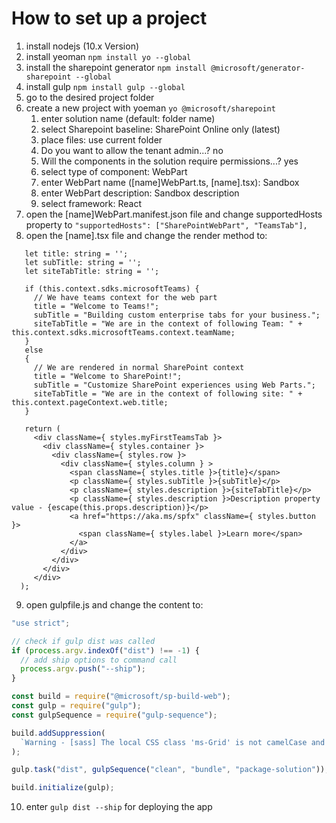# How to set up a project

1. install nodejs (10.x Version)
2. install yeoman `npm install yo --global`
3. install the sharepoint generator `npm install @microsoft/generator-sharepoint --global`
4. install gulp `npm install gulp --global`
5. go to the desired project folder
6. create a new project with yoeman `yo @microsoft/sharepoint`
   1. enter solution name (default: folder name)
   2. select Sharepoint baseline: SharePoint Online only (latest)
   3. place files: use current folder
   4. Do you want to allow the tenant admin...? no
   5. Will the components in the solution require permissions...? yes
   6. select type of component: WebPart
   7. enter WebPart name ([name]WebPart.ts, [name].tsx): Sandbox
   8. enter WebPart description: Sandbox description
   9. select framework: React
 7. open the [name]WebPart.manifest.json file and change supportedHosts property 
 to `"supportedHosts": ["SharePointWebPart", "TeamsTab"],`
 8. open the [name].tsx file and change the render method to:
 ~~~tsx
    let title: string = '';
    let subTitle: string = '';
    let siteTabTitle: string = '';
   
    if (this.context.sdks.microsoftTeams) {
      // We have teams context for the web part
      title = "Welcome to Teams!";
      subTitle = "Building custom enterprise tabs for your business.";
      siteTabTitle = "We are in the context of following Team: " + this.context.sdks.microsoftTeams.context.teamName;
    }
    else
    {
      // We are rendered in normal SharePoint context
      title = "Welcome to SharePoint!";
      subTitle = "Customize SharePoint experiences using Web Parts.";
      siteTabTitle = "We are in the context of following site: " + this.context.pageContext.web.title;
    }
   
    return (
      <div className={ styles.myFirstTeamsTab }>
        <div className={ styles.container }>
          <div className={ styles.row }>
            <div className={ styles.column } >
              <span className={ styles.title }>{title}</span>
              <p className={ styles.subTitle }>{subTitle}</p>
              <p className={ styles.description }>{siteTabTitle}</p>
              <p className={ styles.description }>Description property value - {escape(this.props.description)}</p>
              <a href="https://aka.ms/spfx" className={ styles.button }>
                <span className={ styles.label }>Learn more</span>
              </a>
            </div>
          </div>
        </div>
      </div>
   );  
~~~

9. open gulpfile.js and change the content to:
~~~js
"use strict";

// check if gulp dist was called
if (process.argv.indexOf("dist") !== -1) {
  // add ship options to command call
  process.argv.push("--ship");
}

const build = require("@microsoft/sp-build-web");
const gulp = require("gulp");
const gulpSequence = require("gulp-sequence");

build.addSuppression(
  `Warning - [sass] The local CSS class 'ms-Grid' is not camelCase and will not be type-safe.`
);

gulp.task("dist", gulpSequence("clean", "bundle", "package-solution"));

build.initialize(gulp);
~~~

10. enter `gulp dist --ship` for deploying the app
